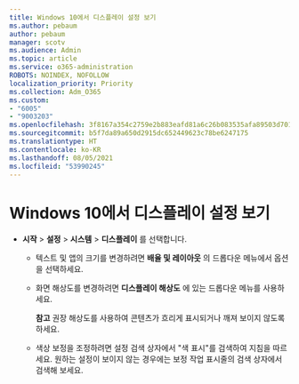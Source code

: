 ```yaml
---
title: Windows 10에서 디스플레이 설정 보기
ms.author: pebaum
author: pebaum
manager: scotv
ms.audience: Admin
ms.topic: article
ms.service: o365-administration
ROBOTS: NOINDEX, NOFOLLOW
localization_priority: Priority
ms.collection: Adm_O365
ms.custom:
- "6005"
- "9003203"
ms.openlocfilehash: 3f8167a354c2759e2b883eafd81a6c26b083535afa89503d701b600792f47ff1
ms.sourcegitcommit: b5f7da89a650d2915dc652449623c78be6247175
ms.translationtype: HT
ms.contentlocale: ko-KR
ms.lasthandoff: 08/05/2021
ms.locfileid: "53990245"
---
```

# <a name="view-display-settings-in-windows-10"></a>Windows 10에서 디스플레이 설정 보기

- **시작**  > **설정**  > **시스템** > **디스플레이** 를 선택합니다.
    -  텍스트 및 앱의 크기를 변경하려면 **배율 및 레이아웃** 의 드롭다운 메뉴에서 옵션을 선택하세요.
    - 화면 해상도를 변경하려면 **디스플레이 해상도** 에 있는 드롭다운 메뉴를 사용하세요.
     
      **참고** 권장 해상도를 사용하여 콘텐츠가 흐리게 표시되거나 깨져 보이지 않도록 하세요.
    - 색상 보정을 조정하려면 설정 검색 상자에서 "색 표시"를 검색하여 지침을 따르세요. 원하는 설정이 보이지 않는 경우에는 보정 작업 표시줄의 검색 상자에서 검색해 보세요.